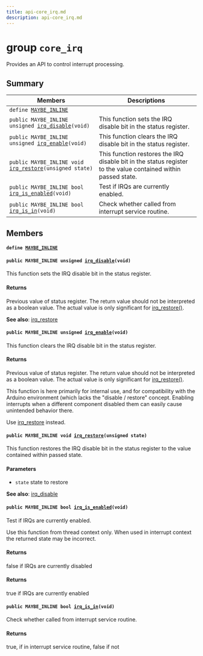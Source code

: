 ```yaml
---
title: api-core_irq.md
description: api-core_irq.md
---
```

# group `core_irq` 

Provides an API to control interrupt processing.

## Summary

 Members                        | Descriptions                                
--------------------------------|---------------------------------------------
`define `[`MAYBE_INLINE`](#group__core__irq_1ga1f61be506ef48a6596ddb59814e6f550)            | 
`public MAYBE_INLINE unsigned `[`irq_disable`](#group__core__irq_1ga7cb620d77da293d98ccc1715d6cb9a02)`(void)`            | This function sets the IRQ disable bit in the status register.
`public MAYBE_INLINE unsigned `[`irq_enable`](#group__core__irq_1gaf05b4453b6db2ee7511af44678f27633)`(void)`            | This function clears the IRQ disable bit in the status register.
`public MAYBE_INLINE void `[`irq_restore`](#group__core__irq_1ga066129c367d18a871d0155d85148fd3e)`(unsigned state)`            | This function restores the IRQ disable bit in the status register to the value contained within passed state.
`public MAYBE_INLINE bool `[`irq_is_enabled`](#group__core__irq_1ga8e548ce5d4cf66ae5326fa79bcca5d0c)`(void)`            | Test if IRQs are currently enabled.
`public MAYBE_INLINE bool `[`irq_is_in`](#group__core__irq_1gaf61b61eb6e077631e2b12e233f6e3ba2)`(void)`            | Check whether called from interrupt service routine.

## Members

#### `define `[`MAYBE_INLINE`](#group__core__irq_1ga1f61be506ef48a6596ddb59814e6f550) 

#### `public MAYBE_INLINE unsigned `[`irq_disable`](#group__core__irq_1ga7cb620d77da293d98ccc1715d6cb9a02)`(void)` 

This function sets the IRQ disable bit in the status register.

#### Returns
Previous value of status register. The return value should not be interpreted as a boolean value. The actual value is only significant for [irq_restore()](./doc/starlight-docs/src/content/docs/apidoc/api-undefined.md#group__core__irq_1ga066129c367d18a871d0155d85148fd3e).

**See also**: [irq_restore](./doc/starlight-docs/src/content/docs/apidoc/api-undefined.md#group__core__irq_1ga066129c367d18a871d0155d85148fd3e)

#### `public MAYBE_INLINE unsigned `[`irq_enable`](#group__core__irq_1gaf05b4453b6db2ee7511af44678f27633)`(void)` 

This function clears the IRQ disable bit in the status register.

#### Returns
Previous value of status register. The return value should not be interpreted as a boolean value. The actual value is only significant for [irq_restore()](./doc/starlight-docs/src/content/docs/apidoc/api-undefined.md#group__core__irq_1ga066129c367d18a871d0155d85148fd3e).

This function is here primarily for internal use, and for compatibility with the Arduino environment (which lacks the "disable / restore" concept. Enabling interrupts when a different component disabled them can easily cause unintended behavior there.

Use [irq_restore](./doc/starlight-docs/src/content/docs/apidoc/api-undefined.md#riscv__common_2include_2irq__arch_8h_1a1438781447d972bbb2b963fa6b741eed) instead.

#### `public MAYBE_INLINE void `[`irq_restore`](#group__core__irq_1ga066129c367d18a871d0155d85148fd3e)`(unsigned state)` 

This function restores the IRQ disable bit in the status register to the value contained within passed state.

#### Parameters
* `state` state to restore

**See also**: [irq_disable](./doc/starlight-docs/src/content/docs/apidoc/api-undefined.md#group__core__irq_1ga7cb620d77da293d98ccc1715d6cb9a02)

#### `public MAYBE_INLINE bool `[`irq_is_enabled`](#group__core__irq_1ga8e548ce5d4cf66ae5326fa79bcca5d0c)`(void)` 

Test if IRQs are currently enabled.

Use this function from thread context only. When used in interrupt context the returned state may be incorrect.

#### Returns
false if IRQs are currently disabled 

#### Returns
true if IRQs are currently enabled

#### `public MAYBE_INLINE bool `[`irq_is_in`](#group__core__irq_1gaf61b61eb6e077631e2b12e233f6e3ba2)`(void)` 

Check whether called from interrupt service routine.

#### Returns
true, if in interrupt service routine, false if not

